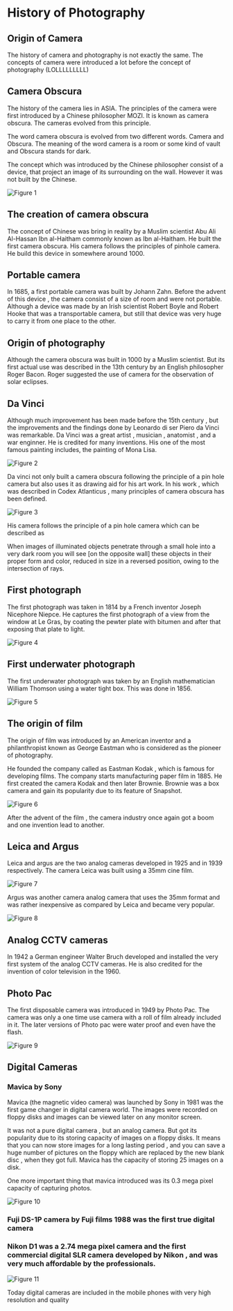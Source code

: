 # History of Photography

## Origin of Camera

The history of camera and photography is not exactly the same. The concepts of camera were introduced a lot before the concept of photography
(LOLLLLLLLLL)

## Camera Obscura

The history of the camera lies in ASIA. The principles of the camera were first introduced by a Chinese philosopher MOZI. It is known as camera obscura. The cameras evolved from this principle.

The word camera obscura is evolved from two different words. Camera and Obscura. The meaning of the word camera is a room or some kind of vault and Obscura stands for dark.

The concept which was introduced by the Chinese philosopher consist of a device, that project an image of its surrounding on the wall. However it was not built by the Chinese.

![Figure 1](https://github.com/lacie-life/Image-Processing/blob/master/Theory/Something/History-of-Photography/camera_obscura.jpg?raw=true)

## The creation of camera obscura
The concept of Chinese was bring in reality by a Muslim scientist Abu Ali Al-Hassan Ibn al-Haitham commonly known as Ibn al-Haitham. He built the first camera obscura. His camera follows the principles of pinhole camera. He build this device in somewhere around 1000.

## Portable camera
In 1685, a first portable camera was built by Johann Zahn. Before the advent of this device , the camera consist of a size of room and were not portable. Although a device was made by an Irish scientist Robert Boyle and Robert Hooke that was a transportable camera, but still that device was very huge to carry it from one place to the other.

## Origin of photography
Although the camera obscura was built in 1000 by a Muslim scientist. But its first actual use was described in the 13th century by an English philosopher Roger Bacon. Roger suggested the use of camera for the observation of solar eclipses.

## Da Vinci
Although much improvement has been made before the 15th century , but the improvements and the findings done by Leonardo di ser Piero da Vinci was remarkable. Da Vinci was a great artist , musician , anatomist , and a war enginner. He is credited for many inventions. His one of the most famous painting includes, the painting of Mona Lisa.

![Figure 2](https://github.com/lacie-life/Image-Processing/blob/master/Theory/Something/History-of-Photography/mona_lisa.jpg?raw=true)

Da vinci not only built a camera obscura following the principle of a pin hole camera but also uses it as drawing aid for his art work. In his work , which was described in Codex Atlanticus , many principles of camera obscura has been defined.

![Figure 3](https://github.com/lacie-life/Image-Processing/blob/master/Theory/Something/History-of-Photography/da_vinci_camera.jpg?raw=true)

His camera follows the principle of a pin hole camera which can be described as

When images of illuminated objects penetrate through a small hole into a very dark room you will see [on the opposite wall] these objects in their proper form and color, reduced in size in a reversed position, owing to the intersection of rays.

## First photograph
The first photograph was taken in 1814 by a French inventor Joseph Nicephore Niepce. He captures the first photograph of a view from the window at Le Gras, by coating the pewter plate with bitumen and after that exposing that plate to light.

![Figure 4](https://github.com/lacie-life/Image-Processing/blob/master/Theory/Something/History-of-Photography/first_photograph.jpg?raw=true)

## First underwater photograph
The first underwater photograph was taken by an English mathematician William Thomson using a water tight box. This was done in 1856.

![Figure 5](https://github.com/lacie-life/Image-Processing/blob/master/Theory/Something/History-of-Photography/first_underwater_photo.jpg?raw=true)

## The origin of film
The origin of film was introduced by an American inventor and a philanthropist known as George Eastman who is considered as the pioneer of photography.

He founded the company called as Eastman Kodak , which is famous for developing films. The company starts manufacturing paper film in 1885. He first created the camera Kodak and then later Brownie. Brownie was a box camera and gain its popularity due to its feature of Snapshot.

![Figure 6](https://github.com/lacie-life/Image-Processing/blob/master/Theory/Something/History-of-Photography/film.jpg?raw=true)

After the advent of the film , the camera industry once again got a boom and one invention lead to another.

## Leica and Argus
Leica and argus are the two analog cameras developed in 1925 and in 1939 respectively. The camera Leica was built using a 35mm cine film.

![Figure 7](https://github.com/lacie-life/Image-Processing/blob/master/Theory/Something/History-of-Photography/leica.jpg?raw=true)

Argus was another camera analog camera that uses the 35mm format and was rather inexpensive as compared by Leica and became very popular.

![Figure 8](https://github.com/lacie-life/Image-Processing/blob/master/Theory/Something/History-of-Photography/argus.jpg?raw=true)

## Analog CCTV cameras
In 1942 a German engineer Walter Bruch developed and installed the very first system of the analog CCTV cameras. He is also credited for the invention of color television in the 1960.

## Photo Pac
The first disposable camera was introduced in 1949 by Photo Pac. The camera was only a one time use camera with a roll of film already included in it. The later versions of Photo pac were water proof and even have the flash.

![Figure 9](https://github.com/lacie-life/Image-Processing/blob/master/Theory/Something/History-of-Photography/photo_pac.jpg?raw=true)

## Digital Cameras

### Mavica by Sony
Mavica (the magnetic video camera) was launched by Sony in 1981 was the first game changer in digital camera world. The images were recorded on floppy disks and images can be viewed later on any monitor screen.

It was not a pure digital camera , but an analog camera. But got its popularity due to its storing capacity of images on a floppy disks. It means that you can now store images for a long lasting period , and you can save a huge number of pictures on the floppy which are replaced by the new blank disc , when they got full. Mavica has the capacity of storing 25 images on a disk.

One more important thing that mavica introduced was its 0.3 mega pixel capacity of capturing photos.

![Figure 10](https://github.com/lacie-life/Image-Processing/blob/master/Theory/Something/History-of-Photography/mavica.jpg?raw=true)

### Fuji DS-1P camera by Fuji films 1988 was the first true digital camera

### Nikon D1 was a 2.74 mega pixel camera and the first commercial digital SLR camera developed by Nikon , and was very much affordable by the professionals.

![Figure 11](https://github.com/lacie-life/Image-Processing/blob/master/Theory/Something/History-of-Photography/nikon.jpg?raw=true)

Today digital cameras are included in the mobile phones with very high resolution and quality





